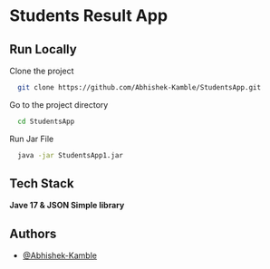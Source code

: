 
# Students Result App



## Run Locally

Clone the project

```bash
  git clone https://github.com/Abhishek-Kamble/StudentsApp.git
```

Go to the project directory

```bash
  cd StudentsApp
```

Run Jar File

```bash
  java -jar StudentsApp1.jar
```


## Tech Stack

**Jave 17 & JSON Simple library** 


## Authors

- [@Abhishek-Kamble](https://github.com/Abhishek-Kamble)


